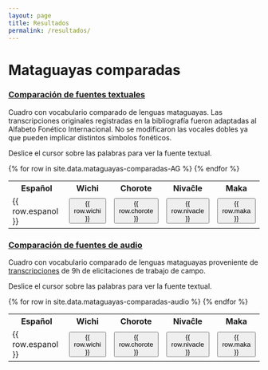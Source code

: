 ```yaml
---
layout: page
title: Resultados
permalink: /resultados/
---
```



# Mataguayas comparadas

<div class="py-1 mb-0 ml-3 prose">
  <a class="no-underline" data-toggle="collapse" href="#texto" role="button" aria-expanded="false" aria-controls="collapseExample"><h3>Comparación de fuentes textuales <span class="caret"/></h3></a>
  <div class="collapse py-2" id="texto">
    <p>Cuadro con vocabulario comparado de lenguas mataguayas. Las transcripciones originales registradas en la bibliografía fueron adaptadas al Alfabeto Fonético Internacional. No se modificaron las vocales dobles ya que pueden implicar distintos símbolos fonéticos.</p>
    <p>Deslice el cursor sobre las palabras para ver la fuente textual.</p>
    <table class="py-2 mb-4">
        <tr>
        <th>Español</th>
        <th>Wichi</th>
        <th>Chorote</th>
        <th>Nivaĉle</th>
        <th>Maka</th>
      </tr>
      {% for row in site.data.mataguayas-comparadas-AG %}
      <tr>
        <td>{{ row.espanol }}</td>
        <td><button class="balloon" data-balloon-pos="up" data-balloon-length="small" data-balloon="{{row.fuente_wichi}}">{{ row.wichi }}</button></td>
        <td><button class="balloon" data-balloon-pos="up" data-balloon-length="small" data-balloon="{{row.fuente_chorote}}">{{ row.chorote }}</button></td>
        <td><button class="balloon" data-balloon-pos="up" data-balloon-length="small" data-balloon="{{row.fuente_nivacle}}">{{ row.nivacle }}</button></td>
        <td><button class="balloon" data-balloon-pos="up" data-balloon-length="small" data-balloon="{{row.fuente_maka}}">{{ row.maka }}</button></td>
      </tr> 
      {% endfor %}
    </table>
  </div>

  <a class="no-underline" data-toggle="collapse" href="#audio" role="button" aria-expanded="false" aria-controls="collapseExample"><h3>Comparación de fuentes de audio <span class="caret"/></h3></a>
  <div class="collapse py-2" id="audio">
    <p>Cuadro con vocabulario comparado de lenguas mataguayas proveniente de <a href="{{site.baseurl}}/transcripciones/">transcripciones</a> de 9h de elicitaciones de trabajo de campo.</p>
    <p>Deslice el cursor sobre las palabras para ver la fuente textual.</p>
    <table class="py-1 mb-4">
        <tr>
        <th>Español</th>
        <th>Wichi</th>
        <th>Chorote</th>
        <th>Nivaĉle</th>
        <th>Maka</th>
      </tr>
      {% for row in site.data.mataguayas-comparadas-audio %}
      <tr>
        <td>{{ row.espanol }}</td>
        <td><button class="balloon" data-balloon-pos="up" data-balloon-length="small" data-balloon="{{row.fuente_wichi}}">{{ row.wichi }}</button></td>
        <td><button class="balloon" data-balloon-pos="up" data-balloon-length="small" data-balloon="{{row.fuente_chorote}}">{{ row.chorote }}</button></td>
        <td><button class="balloon" data-balloon-pos="up" data-balloon-length="small" data-balloon="{{row.fuente_nivacle}}">{{ row.nivacle }}</button></td>
        <td><button class="balloon" data-balloon-pos="up" data-balloon-length="small" data-balloon="{{row.fuente_maka}}">{{ row.maka }}</button></td>
      </tr> 
      {% endfor %}
    </table>
  </div>
</div>
